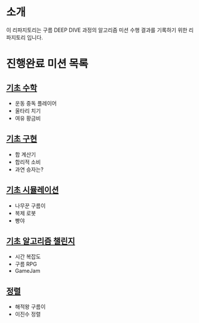 # 소개

이 리파지토리는 구름 DEEP DIVE 과정의 알고리즘 미션 수행 결과를 기록하기 위한 리파지토리 입니다.

# 진행완료 미션 목록

## [기초 수학](https://github.com/EndlessMilkyway/algo-mission/blob/main/01-math/RESULT.md)

- 운동 중독 플레이어
- 울타리 치기
- 여유 황금비

## [기초 구현](https://github.com/EndlessMilkyway/algo-mission/blob/main/02-implementation/RESULT.md)

- 합 계산기
- 합리적 소비
- 과연 승자는?

## [기초 시뮬레이션](https://github.com/EndlessMilkyway/algo-mission/blob/main/03-simulation/RESULT.md)

- 나무꾼 구름이
- 복제 로봇
- 빵야

## [기초 알고리즘 챌린지](https://github.com/EndlessMilkyway/algo-mission/blob/main/04-basic-algorithm-challenge/RESULT.md)

- 시간 복잡도
- 구름 RPG
- GameJam

## [정렬](https://github.com/EndlessMilkyway/algo-mission/blob/main/05-sorting/RESULT.md)

- 해적왕 구름이
- 이진수 정렬